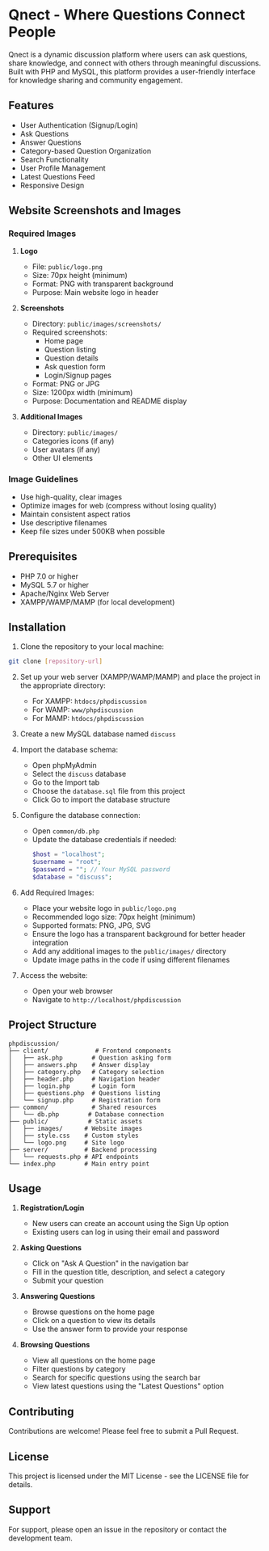 # Qnect - Where Questions Connect People

Qnect is a dynamic discussion platform where users can ask questions, share knowledge, and connect with others through meaningful discussions. Built with PHP and MySQL, this platform provides a user-friendly interface for knowledge sharing and community engagement.

## Features

- User Authentication (Signup/Login)
- Ask Questions
- Answer Questions
- Category-based Question Organization
- Search Functionality
- User Profile Management
- Latest Questions Feed
- Responsive Design

## Website Screenshots and Images

### Required Images
1. **Logo**
   - File: `public/logo.png`
   - Size: 70px height (minimum)
   - Format: PNG with transparent background
   - Purpose: Main website logo in header

2. **Screenshots**
   - Directory: `public/images/screenshots/`
   - Required screenshots:
     - Home page
     - Question listing
     - Question details
     - Ask question form
     - Login/Signup pages
   - Format: PNG or JPG
   - Size: 1200px width (minimum)
   - Purpose: Documentation and README display

3. **Additional Images**
   - Directory: `public/images/`
   - Categories icons (if any)
   - User avatars (if any)
   - Other UI elements

### Image Guidelines
- Use high-quality, clear images
- Optimize images for web (compress without losing quality)
- Maintain consistent aspect ratios
- Use descriptive filenames
- Keep file sizes under 500KB when possible

## Prerequisites

- PHP 7.0 or higher
- MySQL 5.7 or higher
- Apache/Nginx Web Server
- XAMPP/WAMP/MAMP (for local development)

## Installation

1. Clone the repository to your local machine:
```bash
git clone [repository-url]
```

2. Set up your web server (XAMPP/WAMP/MAMP) and place the project in the appropriate directory:
   - For XAMPP: `htdocs/phpdiscussion`
   - For WAMP: `www/phpdiscussion`
   - For MAMP: `htdocs/phpdiscussion`

3. Create a new MySQL database named `discuss`

4. Import the database schema:
   - Open phpMyAdmin
   - Select the `discuss` database
   - Go to the Import tab
   - Choose the `database.sql` file from this project
   - Click Go to import the database structure

5. Configure the database connection:
   - Open `common/db.php`
   - Update the database credentials if needed:
     ```php
     $host = "localhost";
     $username = "root";
     $password = ""; // Your MySQL password
     $database = "discuss";
     ```

6. Add Required Images:
   - Place your website logo in `public/logo.png`
   - Recommended logo size: 70px height (minimum)
   - Supported formats: PNG, JPG, SVG
   - Ensure the logo has a transparent background for better header integration
   - Add any additional images to the `public/images/` directory
   - Update image paths in the code if using different filenames

7. Access the website:
   - Open your web browser
   - Navigate to `http://localhost/phpdiscussion`

## Project Structure

```
phpdiscussion/
├── client/             # Frontend components
│   ├── ask.php        # Question asking form
│   ├── answers.php    # Answer display
│   ├── category.php   # Category selection
│   ├── header.php     # Navigation header
│   ├── login.php      # Login form
│   ├── questions.php  # Questions listing
│   └── signup.php     # Registration form
├── common/            # Shared resources
│   └── db.php        # Database connection
├── public/           # Static assets
│   ├── images/      # Website images
│   ├── style.css    # Custom styles
│   └── logo.png     # Site logo
├── server/          # Backend processing
│   └── requests.php # API endpoints
└── index.php        # Main entry point
```

## Usage

1. **Registration/Login**
   - New users can create an account using the Sign Up option
   - Existing users can log in using their email and password

2. **Asking Questions**
   - Click on "Ask A Question" in the navigation bar
   - Fill in the question title, description, and select a category
   - Submit your question

3. **Answering Questions**
   - Browse questions on the home page
   - Click on a question to view its details
   - Use the answer form to provide your response

4. **Browsing Questions**
   - View all questions on the home page
   - Filter questions by category
   - Search for specific questions using the search bar
   - View latest questions using the "Latest Questions" option

## Contributing

Contributions are welcome! Please feel free to submit a Pull Request.

## License

This project is licensed under the MIT License - see the LICENSE file for details.

## Support

For support, please open an issue in the repository or contact the development team. 